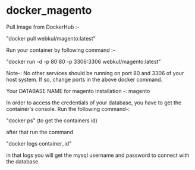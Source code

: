 # docker_magento
Pull Image from DockerHub :-

"docker pull webkul/magento:latest"

Run your container by following command :-

"docker run -d -p 80:80 -p 3306:3306 webkul/magento:latest"

Note-: No other services should be running on port 80 and 3306 of your host system. If so, change ports in the above docker command.

Your DATABASE NAME for magento installation -: magento

In order to access the credentials of your database, you have to get the container's console. Run the following command-:

"docker ps" (to get the containers id)

after that run the command 

"docker logs container_id"

in that logs you will get the mysql username and password to connect with the database.
